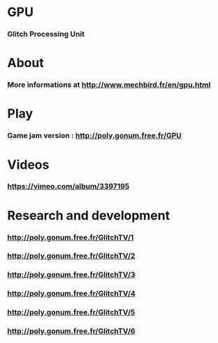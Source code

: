 # GPU

### Glitch Processing Unit

# About

### More informations at http://www.mechbird.fr/en/gpu.html

# Play

### Game jam version : http://poly.gonum.free.fr/GPU

# Videos

### https://vimeo.com/album/3397195

# Research and development

### http://poly.gonum.free.fr/GlitchTV/1
### http://poly.gonum.free.fr/GlitchTV/2
### http://poly.gonum.free.fr/GlitchTV/3
### http://poly.gonum.free.fr/GlitchTV/4
### http://poly.gonum.free.fr/GlitchTV/5
### http://poly.gonum.free.fr/GlitchTV/6
